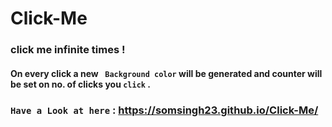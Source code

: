 # Click-Me
### click me infinite times !
#### On every click a new **` Background color`** will be generated and counter will be set on no. of clicks you **`click`** . 

### `Have a Look at here`   :    https://somsingh23.github.io/Click-Me/
